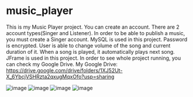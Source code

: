# music_player
This is my Music Player project. 
You can create an account. 
There are 2 account types(Singer and Listener). 
In order to be able to publish a music, you must create a Singer account.
MySQL is used in this project. 
Password is encrypted. 
User is able to change volume of the song and current duration of it.
When a song is played, it automatically plays next song. 
JFrame is used in this project.
In order to see whole project running, you can check my Google Drive.
My Google Drive: https://drive.google.com/drive/folders/1XJ52Ut-X_6YbcjVSHRzta2qxugMqxOfo?usp=sharing

![image](https://github.com/BatuUzun/music_player/assets/103521291/790fa776-512d-4f8b-9037-c8f816e162e6)
![image](https://github.com/BatuUzun/music_player/assets/103521291/b276571f-5f51-4809-a569-f33eac32b159)
![image](https://github.com/BatuUzun/music_player/assets/103521291/b1f2cff2-7867-433a-9fe3-141ca01f2dc8)
![image](https://github.com/BatuUzun/music_player/assets/103521291/293cb981-b47b-4a96-b254-52a0bbb02e74)
